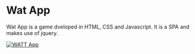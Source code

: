 # Wat App

Wat App is a game dveloped in HTML, CSS and Javascript. It is a SPA and makes use of jquery.

[![WATT App](https://image.ibb.co/mPbBiz/Screen_Shot_2018_08_01_at_5_19_10_PM.png)](https://www.youtube.com/watch?v=BrB0oaSz8Nk)
